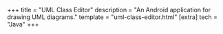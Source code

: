 +++
title = "UML Class Editor"
description = "An Android application for drawing UML diagrams."
template = "uml-class-editor.html"
[extra]
tech = "Java"
+++